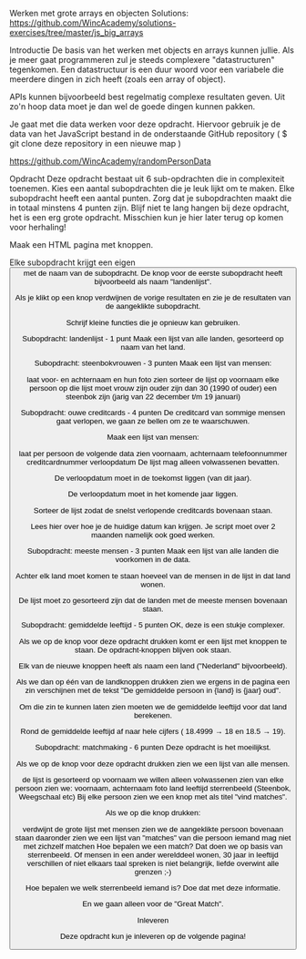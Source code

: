 Werken met grote arrays en objecten
Solutions: https://github.com/WincAcademy/solutions-exercises/tree/master/js_big_arrays 


Introductie
De basis van het werken met objects en arrays kunnen jullie. Als je meer gaat programmeren zul je steeds complexere "datastructuren" tegenkomen. Een datastructuur is een duur woord voor een variabele die meerdere dingen in zich heeft (zoals een array of object).



APIs kunnen bijvoorbeeld best regelmatig complexe resultaten geven. Uit zo'n hoop data moet je dan wel de goede dingen kunnen pakken.


Je gaat met die data werken voor deze opdracht. Hiervoor gebruik je de data van het JavaScript bestand in de onderstaande GitHub repository (  $ git clone deze repository in een nieuwe map )

https://github.com/WincAcademy/randomPersonData



Opdracht
Deze opdracht bestaat uit 6 sub-opdrachten die in complexiteit toenemen. Kies een aantal subopdrachten die je leuk lijkt om te maken. Elke subopdracht heeft een aantal punten. Zorg dat je subopdrachten maakt die in totaal minstens 4 punten zijn. Blijf niet te lang hangen bij deze opdracht, het is een erg grote opdracht. Misschien kun je hier later terug op komen voor herhaling!



Maak een HTML pagina met knoppen.

Elke subopdracht krijgt een eigen <button> met de naam van de subopdracht. De knop voor de eerste subopdracht heeft bijvoorbeeld als naam "landenlijst".

Als je klikt op een knop verdwijnen de vorige resultaten en zie je de resultaten van de aangeklikte subopdracht.

Schrijf kleine functies die je opnieuw kan gebruiken.


Subopdracht: landenlijst - 1 punt
Maak een lijst van alle landen, gesorteerd op naam van het land.


Subopdracht: steenbokvrouwen - 3 punten
Maak een lijst van mensen:

laat voor- en achternaam en hun foto zien
sorteer de lijst op voornaam
elke persoon op die lijst moet
vrouw zijn
ouder zijn dan 30 (1990 of ouder)
een steenbok zijn (jarig van 22 december t/m 19 januari)

Subopdracht: ouwe creditcards - 4 punten
De creditcard van sommige mensen gaat verlopen, we gaan ze bellen om ze te waarschuwen.

Maak een lijst van mensen:

laat per persoon de volgende data zien
voornaam, achternaam
telefoonnummer
creditcardnummer
verloopdatum
De lijst mag alleen volwassenen bevatten.

De verloopdatum moet in de toekomst liggen (van dit jaar).

De verloopdatum moet in het komende jaar liggen.

Sorteer de lijst zodat de snelst verlopende creditcards bovenaan staan.

Lees hier over hoe je de huidige datum kan krijgen. Je script moet over 2 maanden namelijk ook goed werken.


Subopdracht: meeste mensen - 3 punten
Maak een lijst van alle landen die voorkomen in de data.

Achter elk land moet komen te staan hoeveel van de mensen in de lijst in dat land wonen.

De lijst moet zo gesorteerd zijn dat de landen met de meeste mensen bovenaan staan.


Subopdracht: gemiddelde leeftijd - 5 punten
OK, deze is een stukje complexer.

Als we op de knop voor deze opdracht drukken komt er een lijst met knoppen te staan. De opdracht-knoppen blijven ook staan.

Elk van de nieuwe knoppen heeft als naam een land ("Nederland" bijvoorbeeld).

Als we dan op één van de landknoppen drukken zien we ergens in de pagina een zin verschijnen met de tekst "De gemiddelde persoon in {land} is {jaar} oud".

Om die zin te kunnen laten zien moeten we de gemiddelde leeftijd voor dat land berekenen.

Rond de gemiddelde leeftijd af naar hele cijfers ( 18.4999 → 18 en 18.5 → 19).


Subopdracht: matchmaking - 6 punten
Deze opdracht is het moeilijkst.

Als we op de knop voor deze opdracht drukken zien we een lijst van alle mensen.

de lijst is gesorteerd op voornaam
we willen alleen volwassenen zien
van elke persoon zien we:
voornaam, achternaam
foto
land
leeftijd
sterrenbeeld (Steenbok, Weegschaal etc)
Bij elke persoon zien we een knop met als titel "vind matches".

Als we op die knop drukken:

verdwijnt de grote lijst met mensen
zien we de aangeklikte persoon bovenaan staan
daaronder zien we een lijst van "matches" van die persoon
iemand mag niet met zichzelf matchen
Hoe bepalen we een match? Dat doen we op basis van sterrenbeeld. Of mensen in een ander werelddeel wonen, 30 jaar in leeftijd verschillen of niet elkaars taal spreken is niet belangrijk, liefde overwint alle grenzen ;-)

Hoe bepalen we welk sterrenbeeld iemand is? Doe dat met deze informatie.

En we gaan alleen voor de "Great Match".



Inleveren

Deze opdracht kun je inleveren op de volgende pagina!